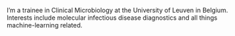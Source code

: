 I’m a trainee in Clinical Microbiology at the University of Leuven in Belgium. Interests include molecular infectious disease diagnostics and all things machine-learning related.

